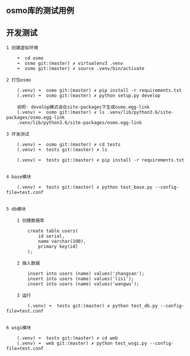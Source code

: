osmo库的测试用例
----------------

## 开发测试

    1 创建虚拟环境

        ➜  cd osmo
        ➜  osmo git:(master) ✗ virtualenv3 .venv
        ➜  osmo git:(master) ✗ source .venv/bin/activate

    2 打包osmo

        (.venv) ➜  osmo git:(master) ✗ pip install -r requirements.txt
        (.venv) ➜  osmo git:(master) ✗ python setup.py develop

        说明: develop模式会在site-packages下生成osmo.egg-link
        (.venv) ➜  osmo git:(master) ✗ ls .venv/lib/python3.6/site-packages/osmo.egg-link
        .venv/lib/python3.6/site-packages/osmo.egg-link

    3 开发测试

        (.venv) ➜  osmo git:(master) ✗ cd tests
        (.venv) ➜  tests git:(master) ✗ ls

        (.venv) ➜  tests git:(master) ✗ pip install -r requirements.txt


    4 base模块

        (.venv) ➜  tests git:(master) ✗ python test_base.py --config-file=test.conf


    5 db模块

        1 创建数据库

            create table users(
                id serial, 
                name varchar(100), 
                primary key(id)
            );

        2 插入数据

            insert into users (name) values('zhangsan');
            insert into users (name) values('lisi');
            insert into users (name) values('wangwu');

        3 运行

            (.venv) ➜  tests git:(master) ✗ python test_db.py --config-file=test.conf


    6 wsgi模块

        (.venv) ➜  tests git:(master) ✗ cd web
        (.venv) ➜  web git:(master) ✗ python test_wsgi.py --config-file=test.conf
